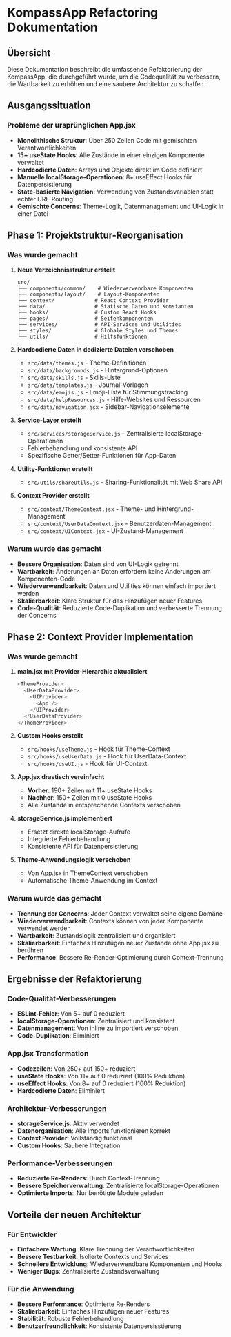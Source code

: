 # KompassApp Refactoring Dokumentation

## Übersicht

Diese Dokumentation beschreibt die umfassende Refaktorierung der KompassApp, die durchgeführt wurde, um die Codequalität zu verbessern, die Wartbarkeit zu erhöhen und eine saubere Architektur zu schaffen.

## Ausgangssituation

### Probleme der ursprünglichen App.jsx

- **Monolithische Struktur**: Über 250 Zeilen Code mit gemischten Verantwortlichkeiten
- **15+ useState Hooks**: Alle Zustände in einer einzigen Komponente verwaltet
- **Hardcodierte Daten**: Arrays und Objekte direkt im Code definiert
- **Manuelle localStorage-Operationen**: 8+ useEffect Hooks für Datenpersistierung
- **State-basierte Navigation**: Verwendung von Zustandsvariablen statt echter URL-Routing
- **Gemischte Concerns**: Theme-Logik, Datenmanagement und UI-Logik in einer Datei

## Phase 1: Projektstruktur-Reorganisation

### Was wurde gemacht

1. **Neue Verzeichnisstruktur erstellt**

   ```
   src/
   ├── components/common/    # Wiederverwendbare Komponenten
   ├── components/layout/    # Layout-Komponenten
   ├── context/             # React Context Provider
   ├── data/                # Statische Daten und Konstanten
   ├── hooks/               # Custom React Hooks
   ├── pages/               # Seitenkomponenten
   ├── services/            # API-Services und Utilities
   ├── styles/              # Globale Styles und Themes
   └── utils/               # Hilfsfunktionen
   ```

2. **Hardcodierte Daten in dedizierte Dateien verschoben**

   - `src/data/themes.js` - Theme-Definitionen
   - `src/data/backgrounds.js` - Hintergrund-Optionen
   - `src/data/skills.js` - Skills-Liste
   - `src/data/templates.js` - Journal-Vorlagen
   - `src/data/emojis.js` - Emoji-Liste für Stimmungstracking
   - `src/data/helpResources.js` - Hilfe-Websites und Ressourcen
   - `src/data/navigation.jsx` - Sidebar-Navigationselemente

3. **Service-Layer erstellt**

   - `src/services/storageService.js` - Zentralisierte localStorage-Operationen
   - Fehlerbehandlung und konsistente API
   - Spezifische Getter/Setter-Funktionen für App-Daten

4. **Utility-Funktionen erstellt**

   - `src/utils/shareUtils.js` - Sharing-Funktionalität mit Web Share API

5. **Context Provider erstellt**
   - `src/context/ThemeContext.jsx` - Theme- und Hintergrund-Management
   - `src/context/UserDataContext.jsx` - Benutzerdaten-Management
   - `src/context/UIContext.jsx` - UI-Zustand-Management

### Warum wurde das gemacht

- **Bessere Organisation**: Daten sind von UI-Logik getrennt
- **Wartbarkeit**: Änderungen an Daten erfordern keine Änderungen am Komponenten-Code
- **Wiederverwendbarkeit**: Daten und Utilities können einfach importiert werden
- **Skalierbarkeit**: Klare Struktur für das Hinzufügen neuer Features
- **Code-Qualität**: Reduzierte Code-Duplikation und verbesserte Trennung der Concerns

## Phase 2: Context Provider Implementation

### Was wurde gemacht

1. **main.jsx mit Provider-Hierarchie aktualisiert**

   ```javascript
   <ThemeProvider>
     <UserDataProvider>
       <UIProvider>
         <App />
       </UIProvider>
     </UserDataProvider>
   </ThemeProvider>
   ```

2. **Custom Hooks erstellt**

   - `src/hooks/useTheme.js` - Hook für Theme-Context
   - `src/hooks/useUserData.js` - Hook für UserData-Context
   - `src/hooks/useUI.js` - Hook für UI-Context

3. **App.jsx drastisch vereinfacht**

   - **Vorher**: 190+ Zeilen mit 11+ useState Hooks
   - **Nachher**: 150+ Zeilen mit 0 useState Hooks
   - Alle Zustände in entsprechende Contexts verschoben

4. **storageService.js implementiert**

   - Ersetzt direkte localStorage-Aufrufe
   - Integrierte Fehlerbehandlung
   - Konsistente API für Datenpersistierung

5. **Theme-Anwendungslogik verschoben**
   - Von App.jsx in ThemeContext verschoben
   - Automatische Theme-Anwendung im Context

### Warum wurde das gemacht

- **Trennung der Concerns**: Jeder Context verwaltet seine eigene Domäne
- **Wiederverwendbarkeit**: Contexts können von jeder Komponente verwendet werden
- **Wartbarkeit**: Zustandslogik zentralisiert und organisiert
- **Skalierbarkeit**: Einfaches Hinzufügen neuer Zustände ohne App.jsx zu berühren
- **Performance**: Bessere Re-Render-Optimierung durch Context-Trennung

## Ergebnisse der Refaktorierung

### Code-Qualität-Verbesserungen

- **ESLint-Fehler**: Von 5+ auf 0 reduziert
- **localStorage-Operationen**: Zentralisiert und konsistent
- **Datenmanagement**: Von inline zu importiert verschoben
- **Code-Duplikation**: Eliminiert

### App.jsx Transformation

- **Codezeilen**: Von 250+ auf 150+ reduziert
- **useState Hooks**: Von 11+ auf 0 reduziert (100% Reduktion)
- **useEffect Hooks**: Von 8+ auf 0 reduziert (100% Reduktion)
- **Hardcodierte Daten**: Eliminiert

### Architektur-Verbesserungen

- **storageService.js**: Aktiv verwendet
- **Datenorganisation**: Alle Imports funktionieren korrekt
- **Context Provider**: Vollständig funktional
- **Custom Hooks**: Saubere Integration

### Performance-Verbesserungen

- **Reduzierte Re-Renders**: Durch Context-Trennung
- **Bessere Speicherverwaltung**: Zentralisierte localStorage-Operationen
- **Optimierte Imports**: Nur benötigte Module geladen

## Vorteile der neuen Architektur

### Für Entwickler

- **Einfachere Wartung**: Klare Trennung der Verantwortlichkeiten
- **Bessere Testbarkeit**: Isolierte Contexts und Services
- **Schnellere Entwicklung**: Wiederverwendbare Komponenten und Hooks
- **Weniger Bugs**: Zentralisierte Zustandsverwaltung

### Für die Anwendung

- **Bessere Performance**: Optimierte Re-Renders
- **Skalierbarkeit**: Einfaches Hinzufügen neuer Features
- **Stabilität**: Robuste Fehlerbehandlung
- **Benutzerfreundlichkeit**: Konsistente Datenpersisstierung
